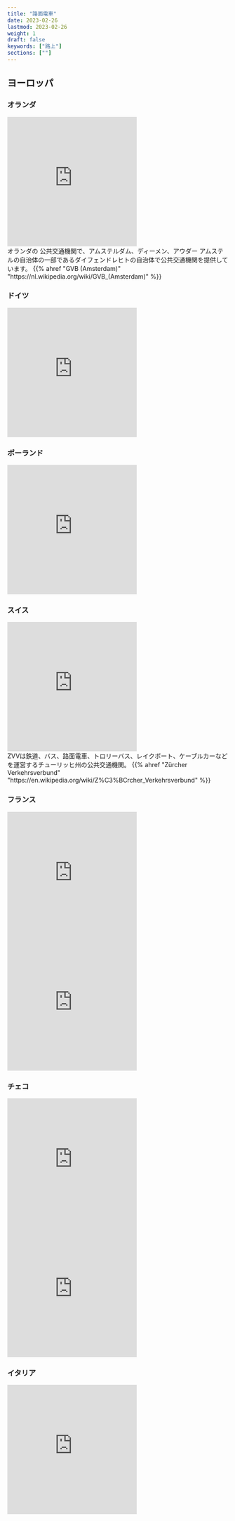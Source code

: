 ```yaml
---
title: "路面電車"
date: 2023-02-26
lastmod: 2023-02-26
weight: 1
draft: false
keywords: ["路上"]
sections: [""]
---
```


## ヨーロッパ
### オランダ
<div class="googlemap-if">
<iframe src="https://www.google.com/maps/embed?pb=!4v1677672229893!6m8!1m7!1sNjGSxNeHHYcjvNf7-JacsQ!2m2!1d52.36186500501579!2d4.939634789058652!3f65.94225289908815!4f-20.044811330215694!5f0.4000000000000002" width="295" height="295" style="border:0;" allowfullscreen="" loading="lazy" referrerpolicy="no-referrer-when-downgrade"></iframe>
<div class="description">
オランダの 公共交通機関で、アムステルダム、ディーメン、アウダー アムステルの自治体の一部であるダイフェンドレヒトの自治体で公共交通機関を提供しています。
{{% ahref "GVB (Amsterdam)" "https://nl.wikipedia.org/wiki/GVB_(Amsterdam)" %}}
</div>
</div>

### ドイツ

<div class="googlemap-if">
<iframe src="https://www.google.com/maps/embed?pb=!4v1677671346772!6m8!1m7!1sd6OETXC7WC2y4BTXaUEipg!2m2!1d48.77383084846816!2d9.186640328475793!3f270.5854988652801!4f-6.699098573626074!5f1.2964924354557958" width="295" height="295" style="border:0;" allowfullscreen="" loading="lazy" referrerpolicy="no-referrer-when-downgrade"></iframe>
</div>

### ポーランド

<div class="googlemap-if">
<iframe src="https://www.google.com/maps/embed?pb=!4v1677635470164!6m8!1m7!1ssJXnecF5hYPPzLtsiqsH0A!2m2!1d52.4071499224458!2d16.92074969438054!3f230.64545548608157!4f-5.15124202567128!5f1.536207576461131" width="295" height="295" style="border:0;" allowfullscreen="" loading="lazy" referrerpolicy="no-referrer-when-downgrade"></iframe>
</div>

### スイス
<div class="googlemap-if">
<iframe src="https://www.google.com/maps/embed?pb=!4v1677488621810!6m8!1m7!1sdi6bI7202EYoUP3mYucIEQ!2m2!1d47.36684042886989!2d8.542630968049645!3f128.04633746125944!4f-21.883766985500245!5f1.0889863562908408" width="295" height="295" style="border:0;" allowfullscreen="" loading="lazy" referrerpolicy="no-referrer-when-downgrade"></iframe>
<div class="description">
ZVVは鉄道、バス、路面電車、トロリーバス、レイクボート、ケーブルカーなどを運営するチューリッヒ州の公共交通機関。
{{% ahref "Zürcher Verkehrsverbund" "https://en.wikipedia.org/wiki/Z%C3%BCrcher_Verkehrsverbund" %}}
</div>
</div>

### フランス
<div class="googlemap-if">
<iframe src="https://www.google.com/maps/embed?pb=!4v1677407544944!6m8!1m7!1sLTJLrwa3Gju-wG7_X0ytEQ!2m2!1d43.29872659306265!2d5.376705641871977!3f208.56978626487347!4f-1.4770531485047655!5f1.2478055448822887" width="295" height="295" style="border:0;" allowfullscreen="" loading="lazy" referrerpolicy="no-referrer-when-downgrade"></iframe>

<iframe src="https://www.google.com/maps/embed?pb=!4v1677425850736!6m8!1m7!1s0D7ffLAam6CjIjbGa1SAAA!2m2!1d43.60621201427855!2d3.87725821215264!3f289.9245952245459!4f-1.3573241874797048!5f3.1324217183024974" width="295" height="295" style="border:0;" allowfullscreen="" loading="lazy" referrerpolicy="no-referrer-when-downgrade"></iframe>
</div>

### チェコ
<div class="googlemap-if">
<iframe src="https://www.google.com/maps/embed?pb=!4v1677458082575!6m8!1m7!1syYingQapk2CDC_pq0MVSkw!2m2!1d50.07272941405889!2d14.41053474543779!3f93.71355570173122!4f-2.8823557161345263!5f3.258764411479168" width="295" height="295" style="border:0;" allowfullscreen="" loading="lazy" referrerpolicy="no-referrer-when-downgrade"></iframe>

<iframe src="https://www.google.com/maps/embed?pb=!4v1677458127961!6m8!1m7!1sO-_s0Xygx_2KoxyIMfg9sA!2m2!1d50.07253670840898!2d14.40900331196714!3f305.85786271168956!4f-17.983921464169754!5f0.7820865974627469" width="295" height="295" style="border:0;" allowfullscreen="" loading="lazy" referrerpolicy="no-referrer-when-downgrade"></iframe>
</div>

### イタリア

<div class="googlemap-if">
<iframe src="https://www.google.com/maps/embed?pb=!4v1677673957371!6m8!1m7!1sDdPRtErCdSWSMrRHr2KHAg!2m2!1d45.46029528784953!2d9.181334261011648!3f227.20587910827803!4f-2.989348713574998!5f2.384248969230368" width="295" height="295" style="border:0;" allowfullscreen="" loading="lazy" referrerpolicy="no-referrer-when-downgrade"></iframe>
</div>
